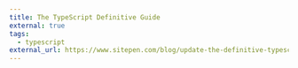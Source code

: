 ```yaml
---
title: The TypeScript Definitive Guide
external: true
tags:
  - typescript
external_url: https://www.sitepen.com/blog/update-the-definitive-typescript-guide/
---
```


